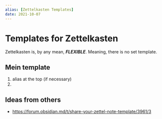 ```yaml
---
alias: [Zettelkasten Templates]
date: 2021-10-07
---
```


# Templates for Zettelkasten
Zettelkasten is, by any mean, ___FLEXIBLE___.
Meaning, there is no set template.

## Mein template
1. alias at the top (if necessary)
2. 

## Ideas from others
- https://forum.obsidian.md/t/share-your-zettel-note-template/3961/3